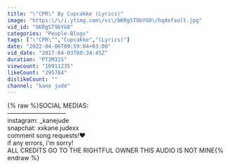 ```yaml
---
title: "\"CPR\" By Cupcakke (Lyrics)"
image: "https:\/\/i.ytimg.com\/vi\/bKRgST9bYG0\/hqdefault.jpg"
vid_id: "bKRgST9bYG0"
categories: "People-Blogs"
tags: ["\"CPR\"","Cupcakke","(Lyrics)"]
date: "2022-04-06T09:59:04+03:00"
vid_date: "2017-04-03T00:34:45Z"
duration: "PT3M31S"
viewcount: "16911235"
likeCount: "295784"
dislikeCount: ""
channel: "kane jude"
---
```

{% raw %}SOCIAL MEDIAS:<br />—–————————<br />instagram: _kanejude<br />snapchat: xxkane.judexx<br />comment song requests!♥️<br />if any errors, i'm sorry!<br />ALL CREDITS GO TO THE RIGHTFUL OWNER THIS AUDIO IS NOT MINE{% endraw %}
